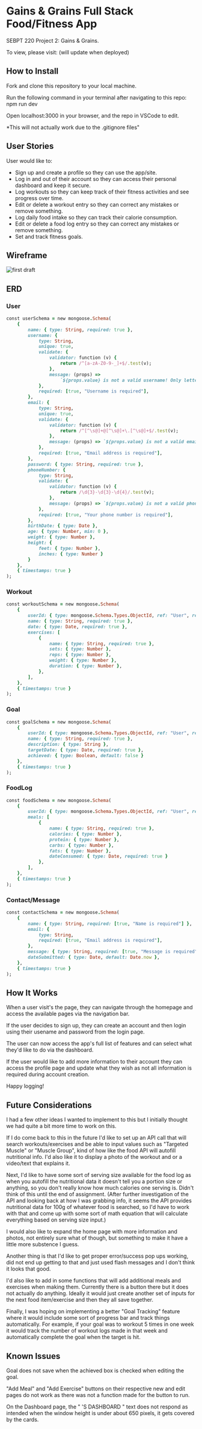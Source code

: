 # Gains & Grains Full Stack Food/Fitness App

SEBPT 220 Project 2: Gains & Grains.

To view, please visit: (will update when deployed)

## How to Install

Fork and clone this repository to your local machine.

Run the following command in your terminal after navigating to this repo: npm run dev

Open localhost:3000 in your browser, and the repo in VSCode to edit.

*This will not actually work due to the .gitignore files"

## User Stories

User would like to:

- Sign up and create a profile so they can use the app/site.
- Log in and out of their account so they can access their personal dashboard and keep it secure.
- Log workouts so they can keep track of their fitness activities and see progress over time.
- Edit or delete a workout entry so they can correct any mistakes or remove something.
- Log daily food intake so they can track their calorie consumption.
- Edit or delete a food log entry so they can correct any mistakes or remove something.
- Set and track fitness goals.

## Wireframe

![first draft](./readMeImg/p2wireframe1.png)

## ERD

### User

```ruby
const userSchema = new mongoose.Schema(
    {
        name: { type: String, required: true },
        username: {
            type: String,
            unique: true,
            validate: {
                validator: function (v) {
                    return /^[a-zA-Z0-9-_]+$/.test(v);
                },
                message: (props) =>
                    `${props.value} is not a valid username! Only letters, numbers, dashes, and underscores are allowed.`,
            },
            required: [true, "Username is required"],
        },
        email: {
            type: String,
            unique: true,
            validate: {
                validator: function (v) {
                    return /^[^\s@]+@[^\s@]+\.[^\s@]+$/.test(v);
                },
                message: (props) => `${props.value} is not a valid email address!`,
            },
            required: [true, "Email address is required"],
        },
        password: { type: String, required: true },
        phoneNumber: {
            type: String,
            validate: {
                validator: function (v) {
                    return /\d{3}-\d{3}-\d{4}/.test(v);
                },
                message: (props) => `${props.value} is not a valid phone number!`,
            },
            required: [true, "Your phone number is required"],
        },
        birthDate: { type: Date },
        age: { type: Number, min: 0 },
        weight: { type: Number },
        height: {
            feet: { type: Number },
            inches: { type: Number }
        }
    },
    { timestamps: true }
);
```

### Workout

```ruby
const workoutSchema = new mongoose.Schema(
    {
        userId: { type: mongoose.Schema.Types.ObjectId, ref: "User", required: true },
        name: { type: String, required: true },
        date: { type: Date, required: true },
        exercises: [
            {
                name: { type: String, required: true },
                sets: { type: Number },
                reps: { type: Number },
                weight: { type: Number },
                duration: { type: Number },
            },
        ],
    },
    { timestamps: true }
);
```

### Goal

```ruby
const goalSchema = new mongoose.Schema(
    {
        userId: { type: mongoose.Schema.Types.ObjectId, ref: "User", required: true },
        name: { type: String, required: true },
        description: { type: String },
        targetDate: { type: Date, required: true },
        achieved: { type: Boolean, default: false }
    },
    { timestamps: true }
);
```

### FoodLog

```ruby
const foodSchema = new mongoose.Schema(
    {
        userId: { type: mongoose.Schema.Types.ObjectId, ref: "User", required: true },
        meals: [
            {
                name: { type: String, required: true },
                calories: { type: Number },
                protein: { type: Number },
                carbs: { type: Number },
                fats: { type: Number },
                dateConsumed: { type: Date, required: true }
            },
        ],
    },
    { timestamps: true }
);
```

### Contact/Message

```ruby
const contactSchema = new mongoose.Schema(
    {
        name: { type: String, required: [true, "Name is required"] },
        email: {
            type: String,
            required: [true, "Email address is required"],
        },
        message: { type: String, required: [true, "Message is required"] },
        dateSubmitted: { type: Date, default: Date.now },
    },
    { timestamps: true }
);
```

## How It Works

When a user visit's the page, they can navigate through the homepage and access the available pages via the navigation bar.

If the user decides to sign up, they can create an account and then login using their usename and password from the login page.

The user can now access the app's full list of features and can select what they'd like to do via the dashboard.

If the user would like to add more information to their account they can access the profile page and update what they wish as not all information is required during account creation.

Happy logging!

## Future Considerations

I had a few other ideas I wanted to implement to this but I initially thought we had quite a bit more time to work on this. 

If I do come back to this in the future I'd like to set up an API call that will search workouts/exercises and be able to input values such as "Targeted Muscle" or "Muscle Group", kind of how like the food API will autofill nutritional info. I'd also like it to display a photo of the workout and or a video/text that explains it.

Next, I'd like to have some sort of serving size available for the food log as when you autofill the nutritional data it doesn't tell you a portion size or anything, so you don't really know how much calories one serving is. Didn't think of this until the end of assignment. (After further investigation of the API and looking back at how I was grabbing info, it seems the API provides nutritional data for 100g of whatever food is searched, so I'd have to work with that and come up with some sort of math equation that will calculate everything based on serving size input.)

I would also like to expand the home page with more information and photos, not entirely sure what of though, but something to make it have a little more substence I guess.

Another thing is that I'd like to get proper error/success pop ups working, did not end up getting to that and just used flash messages and I don't think it looks that good.

I'd also like to add in some functions that will add additional meals and exercises when making them. Currently there is a button there but it does not actually do anything. Ideally it would just create another set of inputs for the next food item/exercise and then they all save together. 

Finally, I was hoping on implementing a better "Goal Tracking" feature where it would include some sort of progress bar and track things automatically. For example, if your goal was to workout 5 times in one week it would track the number of workout logs made in that week and automatically complete the goal when the target is hit.

## Known Issues
Goal does not save when the achieved box is checked when editing the goal.

"Add Meal" and "Add Exercise" buttons on their respective new and edit pages do not work as there was not a function made for the button to run.

On the Dashboard page, the " 'S DASHBOARD " text does not respond as intended when the window height is under about 650 pixels, it gets covered by the cards.


